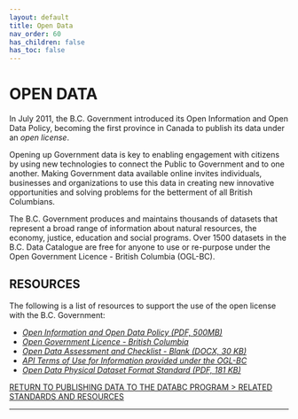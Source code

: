 ```yaml
---
layout: default
title: Open Data 
nav_order: 60
has_children: false
has_toc: false
---
```


# OPEN DATA

In July 2011, the B.C. Government introduced its Open Information and Open Data Policy, becoming the first province in Canada to publish its data under an _open license_.

Opening up Government data is key to enabling engagement with citizens by using new technologies to connect the Public to Government and to one another. Making Government data available online invites individuals, businesses and organizations to use this data in creating new innovative opportunities and solving problems for the betterment of all British Columbians.

The B.C. Government produces and maintains thousands of datasets that represent a broad range of information about natural resources, the economy, justice, education and social programs.  Over 1500 datasets in the B.C. Data Catalogue are free for anyone to use or re-purpose under the Open Government Licence - British Columbia (OGL-BC).

## RESOURCES

The following is a list of resources to support the use of the open license with the B.C. Government:

+ [_Open Information and Open Data Policy (PDF, 500MB)_](https://www2.gov.bc.ca/assets/gov/british-columbians-our-governments/services-policies-for-government/information-management-technology/information-privacy/resources/policies-guidelines/open-information-open-data-policy.pdf)
+ [_Open Government Licence - British Columbia_](https://www2.gov.bc.ca/gov/content/data/open-data/open-government-licence-bc)
+ [_Open Data Assessment and Checklist - Blank (DOCX, 30 KB)_](https://www2.gov.bc.ca/assets/gov/data/open-data/open_data_assessment_and_checklist.docx)
+ [_API Terms of Use for Information provided under the OGL-BC_](https://www2.gov.bc.ca/gov/content/data/open-data/api-terms-of-use-for-ogl-information)
+ [_Open Data Physical Dataset Format Standard (PDF, 181 KB)_](http://www2.gov.bc.ca/assets/gov/government/services-for-government-and-broader-public-sector/information-technology-services/standards-files/open_data_physical_dataset_extract.pdf)

[RETURN TO PUBLISHING DATA TO THE DATABC PROGRAM > RELATED STANDARDS AND RESOURCES][2]

-------------------------------------------------------

[2]: ../index.md#related-standards-and-resources
